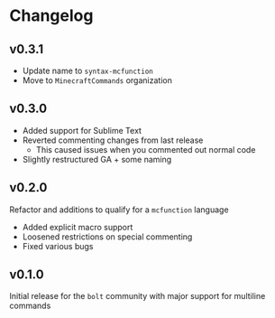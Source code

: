 # Changelog

## v0.3.1

- Update name to `syntax-mcfunction`
- Move to `MinecraftCommands` organization

## v0.3.0

- Added support for Sublime Text
- Reverted commenting changes from last release
  - This caused issues when you commented out normal code
- Slightly restructured GA + some naming

## v0.2.0

Refactor and additions to qualify for a `mcfunction` language

- Added explicit macro support
- Loosened restrictions on special commenting
- Fixed various bugs

## v0.1.0

Initial release for the `bolt` community with major support for multiline commands
